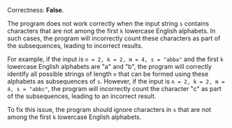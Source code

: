 Correctness: **False**.

The program does not work correctly when the input string `s` contains characters that are not among the first `k` lowercase English alphabets. In such cases, the program will incorrectly count these characters as part of the subsequences, leading to incorrect results.

For example, if the input is `n = 2, k = 2, m = 4, s = "abba"` and the first `k` lowercase English alphabets are "a" and "b", the program will correctly identify all possible strings of length `n` that can be formed using these alphabets as subsequences of `s`. However, if the input is `n = 2, k = 2, m = 4, s = "abbc"`, the program will incorrectly count the character "c" as part of the subsequences, leading to an incorrect result.

To fix this issue, the program should ignore characters in `s` that are not among the first `k` lowercase English alphabets.